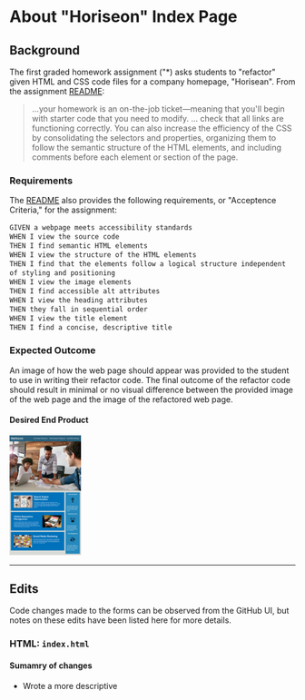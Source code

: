 # About "Horiseon" Index Page

## Background

The first graded homework assignment ("*) asks students to "refactor" given HTML and CSS code files for a company homepage, "Horisean".  From the assignment [README](../README.md):

> ...your homework is an on-the-job ticket&mdash;meaning that you'll begin with starter code that you need to modify.
> ...
> check that all links are functioning correctly. You can also increase the efficiency of the CSS by consolidating the selectors and properties, organizing them to follow the semantic structure of the HTML elements, and including comments before each element or section of the page.

### Requirements

The [README](../README.md) also provides the following requirements, or "Acceptence Criteria," for the assignment:

```
GIVEN a webpage meets accessibility standards
WHEN I view the source code
THEN I find semantic HTML elements
WHEN I view the structure of the HTML elements
THEN I find that the elements follow a logical structure independent of styling and positioning
WHEN I view the image elements
THEN I find accessible alt attributes
WHEN I view the heading attributes
THEN they fall in sequential order
WHEN I view the title element
THEN I find a concise, descriptive title
```

### Expected Outcome

An image of how the web page should appear was provided to the student to use in writing their refactor code.  The final outcome of the refactor code should result in minimal or no visual difference between the provided image of the web page and the image of the refactored web page.

#### Desired End Product

<img src="./assets/images/01-html-css-git-homework-demo.png" width=25% height=25%>

----

## Edits

Code changes made to the forms can be observed from the GitHub UI, but notes on these edits have been listed here for more details.


### HTML:  `index.html`

#### Sumamry of changes

* Wrote a more descriptive <title> for the page
* Create a `<meta>` tag with a `description` attribute to increase site accessibility and hypothetical visibility in search engine search results
  - [I used a SERP tool](https://blog.spotibo.com/serp-preview-tool/) to preview how this tag would look in a search from a google.com search
* Modified `<div>` elements by changing tag to more specifc semantic element name
  - `<header>`
  - `<section>`
  - `<nav>`
  - `<aside>`
  - `<footer>`
* Modified values for `class` for `benefit-...` items and for former classes `search-engine-optimization`, `online-reputation-management` and `social-media-marketing` to increase code readibility, and to reduce redundancies of CSS sytling
* Verifed internal page section hyperlinks are linked correctly to the appropriate element `id` and function correctly


### CSS:  `style.css`

#### Summary of changes

* Reduced total number of lines from 200 to 132
* Updated page element names "`aside`," "`section`," and "`footer`" to correspond with respective HTML element updates
* Grouped element types together:  page elements, then classes (no IDs were used)
* Condensed former `benefit-...` class styles into one style block (`benefit-item`) to accomodate class name change in HTML and to reduce repetition of style code across different content items
* Condensed former classes `search-engine-optimization`, `online-reputation-management` and `social-media-marketing` into one style block (`services`) to accomodate class name change in HTML and to reduce repetition of style code across different content items

----

## Submission

Final work on assignment can be found at the following locations:

* **GitHub**:  [`homework1` Repository](https://github.com/monstertruckdog/homework1)
* **GitHub > GitPages**:  [Hosted assignment submission](https://github.com/monstertruckdog/homework1/Develop/index.html)